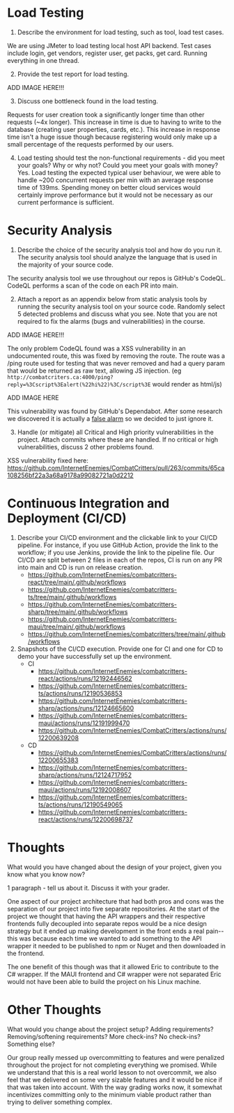 # Load Testing

1. Describe the environment for load testing, such as tool, load test cases.

We are using JMeter to load testing local host API backend. Test cases include login, get vendors, register user, get packs, get card. Running everything in one thread.

2. Provide the test report for load testing.

ADD IMAGE HERE!!!

3. Discuss one bottleneck found in the load testing.

Requests for user creation took a significantly longer time than other requests (~4x longer). This increase in time is due to having to write to the database (creating user properties, cards, etc.). This increase in response time isn't a huge issue though because registering would only make up a small percentage of the requests performed by our users.

4. Load testing should test the non-functional requirements - did you meet your goals? Why or why not? Could you meet your goals with money?
Yes. Load testing the expected typical user behaviour, we were able to handle ~200 concurrent requests per min with an average response time of 139ms. Spending money on better cloud services would certainly improve performance but it would not be necessary as our current performance is sufficient.


# Security Analysis

1. Describe the choice of the security analysis tool and how do you run it. The security analysis tool should analyze the language that is used in the majority of your source code.

The security analysis tool we use throughout our repos is GitHub's CodeQL. CodeQL performs a scan of the code on each PR into main.

2. Attach a report as an appendix below from static analysis tools by running the security analysis tool on your source code. Randomly select 5 detected problems and discuss what you see. Note that you are not required to fix the alarms (bugs and vulnerabilities) in the course.

ADD IMAGE HERE!!!

The only problem CodeQL found was a XSS vulnerability in an undocumented route, this was fixed by removing the route. The route was a /ping route used for testing that was never removed and had a query param that would be returned as raw text, allowing JS injection. (eg `http://combatcriters.ca:4000/ping?reply=%3Cscript%3Ealert(%22hi%22)%3C/script%3E` would render as html/js)

ADD IMAGE HERE

This vulnerability was found by GitHub's Dependabot. After some research we discovered it is actually a [false alarm](https://stackoverflow.com/a/71333355) so we decided to just ignore it.

3. Handle (or mitigate) all Critical and High priority vulnerabilities in the project. Attach commits where these are handled. If no critical or high vulnerabilities, discuss 2 other problems found.

XSS vulnerability fixed here: https://github.com/InternetEnemies/CombatCritters/pull/263/commits/65ca108256bf22a3a68a9178a99082721a0d2212

# Continuous Integration and Deployment (CI/CD)

1. Describe your CI/CD environment and the clickable link to your CI/CD pipeline. For instance, if you use GitHub Action, provide the link to the workflow; if you use Jenkins, provide the link to the pipeline file.
    Our CI/CD are split between 2 files in each of the repos, CI is run on any PR into main and CD is run on release creation.
    - https://github.com/InternetEnemies/combatcritters-react/tree/main/.github/workflows
    - https://github.com/InternetEnemies/combatcritters-ts/tree/main/.github/workflows
    - https://github.com/InternetEnemies/combatcritters-sharp/tree/main/.github/workflows
    - https://github.com/InternetEnemies/combatcritters-maui/tree/main/.github/workflows
    - https://github.com/InternetEnemies/combatcritters/tree/main/.github/workflows
2. Snapshots of the CI/CD execution. Provide one for CI and one for CD to demo your have successfully set up the environment.
    - CI
        - https://github.com/InternetEnemies/combatcritters-react/actions/runs/12192446562
        - https://github.com/InternetEnemies/combatcritters-ts/actions/runs/12190536853
        - https://github.com/InternetEnemies/combatcritters-sharp/actions/runs/12124665600
        - https://github.com/InternetEnemies/combatcritters-maui/actions/runs/12191999470
        - https://github.com/InternetEnemies/CombatCritters/actions/runs/12200639208
    - CD
        - https://github.com/InternetEnemies/CombatCritters/actions/runs/12200655383
        - https://github.com/InternetEnemies/combatcritters-sharp/actions/runs/12124717952
        - https://github.com/InternetEnemies/combatcritters-maui/actions/runs/12192008607
        - https://github.com/InternetEnemies/combatcritters-ts/actions/runs/12190549065
        - https://github.com/InternetEnemies/combatcritters-react/actions/runs/12200698737

# Thoughts

What would you have changed about the design of your project, given you know what you know now?

1 paragraph - tell us about it. Discuss it with your grader.

One aspect of our project architecture that had both pros and cons was the separation of our project into five separate repositories. At the start of the project we thought that having the API wrappers and their respective frontends fully decoupled into separate repos would be a nice design strategy but it ended up making development in the front ends a real pain--this was because each time we wanted to add something to the API wrapper it needed to be published to npm or Nuget and then downloaded in the frontend. 

The one benefit of this though was that it allowed Eric to contribute to the C# wrapper. If the MAUI frontend and C# wrapper were not separated Eric would not have been able to build the project on his Linux machine.

# Other Thoughts 

What would you change about the project setup? Adding requirements? Removing/softening requirements? More check-ins? No check-ins? Something else?

Our group really messed up overcommitting to features and were penalized throughout the project for not completing everything we promised. While we understand that this is a real world lesson to not overcommit, we also feel that we delivered on some very sizable features and it would be nice if that was taken into account. With the way grading works now, it somewhat incentivizes committing only to the minimum viable product rather than trying to deliver something complex.
